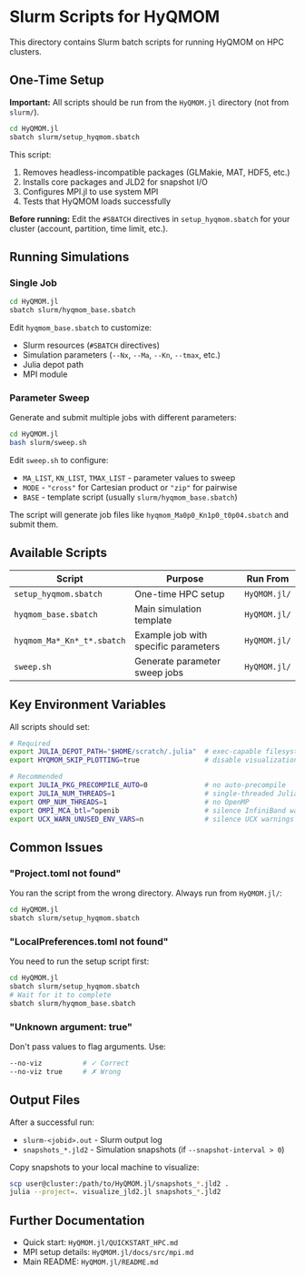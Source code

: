 # Slurm Scripts for HyQMOM

This directory contains Slurm batch scripts for running HyQMOM on HPC clusters.

## One-Time Setup

**Important:** All scripts should be run from the `HyQMOM.jl` directory (not from `slurm/`).

```bash
cd HyQMOM.jl
sbatch slurm/setup_hyqmom.sbatch
```

This script:
1. Removes headless-incompatible packages (GLMakie, MAT, HDF5, etc.)
2. Installs core packages and JLD2 for snapshot I/O
3. Configures MPI.jl to use system MPI
4. Tests that HyQMOM loads successfully

**Before running:** Edit the `#SBATCH` directives in `setup_hyqmom.sbatch` for your cluster (account, partition, time limit, etc.).

## Running Simulations

### Single Job

```bash
cd HyQMOM.jl
sbatch slurm/hyqmom_base.sbatch
```

Edit `hyqmom_base.sbatch` to customize:
- Slurm resources (`#SBATCH` directives)
- Simulation parameters (`--Nx`, `--Ma`, `--Kn`, `--tmax`, etc.)
- Julia depot path
- MPI module

### Parameter Sweep

Generate and submit multiple jobs with different parameters:

```bash
cd HyQMOM.jl
bash slurm/sweep.sh
```

Edit `sweep.sh` to configure:
- `MA_LIST`, `KN_LIST`, `TMAX_LIST` - parameter values to sweep
- `MODE` - `"cross"` for Cartesian product or `"zip"` for pairwise
- `BASE` - template script (usually `slurm/hyqmom_base.sbatch`)

The script will generate job files like `hyqmom_Ma0p0_Kn1p0_t0p04.sbatch` and submit them.

## Available Scripts

| Script | Purpose | Run From |
|--------|---------|----------|
| `setup_hyqmom.sbatch` | One-time HPC setup | `HyQMOM.jl/` |
| `hyqmom_base.sbatch` | Main simulation template | `HyQMOM.jl/` |
| `hyqmom_Ma*_Kn*_t*.sbatch` | Example job with specific parameters | `HyQMOM.jl/` |
| `sweep.sh` | Generate parameter sweep jobs | `HyQMOM.jl/` |

## Key Environment Variables

All scripts should set:

```bash
# Required
export JULIA_DEPOT_PATH="$HOME/scratch/.julia"  # exec-capable filesystem
export HYQMOM_SKIP_PLOTTING=true                # disable visualization

# Recommended
export JULIA_PKG_PRECOMPILE_AUTO=0              # no auto-precompile
export JULIA_NUM_THREADS=1                      # single-threaded Julia
export OMP_NUM_THREADS=1                        # no OpenMP
export OMPI_MCA_btl=^openib                     # silence InfiniBand warnings
export UCX_WARN_UNUSED_ENV_VARS=n               # silence UCX warnings
```

## Common Issues

### "Project.toml not found"
You ran the script from the wrong directory. Always run from `HyQMOM.jl/`:
```bash
cd HyQMOM.jl
sbatch slurm/setup_hyqmom.sbatch
```

### "LocalPreferences.toml not found"
You need to run the setup script first:
```bash
cd HyQMOM.jl
sbatch slurm/setup_hyqmom.sbatch
# Wait for it to complete
sbatch slurm/hyqmom_base.sbatch
```

### "Unknown argument: true"
Don't pass values to flag arguments. Use:
```bash
--no-viz          # ✓ Correct
--no-viz true     # ✗ Wrong
```

## Output Files

After a successful run:
- `slurm-<jobid>.out` - Slurm output log
- `snapshots_*.jld2` - Simulation snapshots (if `--snapshot-interval > 0`)

Copy snapshots to your local machine to visualize:
```bash
scp user@cluster:/path/to/HyQMOM.jl/snapshots_*.jld2 .
julia --project=. visualize_jld2.jl snapshots_*.jld2
```

## Further Documentation

- Quick start: `HyQMOM.jl/QUICKSTART_HPC.md`
- MPI setup details: `HyQMOM.jl/docs/src/mpi.md`
- Main README: `HyQMOM.jl/README.md`

